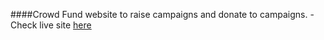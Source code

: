 ####Crowd Fund website to raise campaigns and donate to campaigns.
    - Check live site [here](https://crowd-fund-solidity.vercel.app/)
